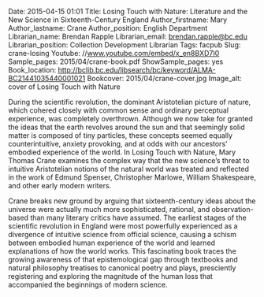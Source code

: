 Date: 2015-04-15 01:01
Title: Losing Touch with Nature: Literature and the New Science in Sixteenth-Century England 
Author_firstname: Mary 
Author_lastname: Crane
Author_position: English Department
Librarian_name: Brendan Rapple
Librarian_email: brendan.rapple@bc.edu
Librarian_position: Collection Development Librarian
Tags: facpub
Slug: crane-losing
Youtube: //www.youtube.com/embed/x_en8BXD7I0
Sample_pages: 2015/04/crane-book.pdf
ShowSample_pages: yes
Book_location: http://bclib.bc.edu/libsearch/bc/keyword/ALMA-BC21441035440001021
Bookcover: 2015/04/crane-cover.jpg
Image_alt: cover of Losing Touch with Nature

 During the scientific revolution, the dominant Aristotelian picture of nature, which cohered closely with common sense and ordinary perceptual experience, was completely overthrown. Although we now take for granted the ideas that the earth revolves around the sun and that seemingly solid matter is composed of tiny particles, these concepts seemed equally counterintuitive, anxiety provoking, and at odds with our ancestors’ embodied experience of the world. In Losing Touch with Nature, Mary Thomas Crane examines the complex way that the new science’s threat to intuitive Aristotelian notions of the natural world was treated and reflected in the work of Edmund Spenser, Christopher Marlowe, William Shakespeare, and other early modern writers.

Crane breaks new ground by arguing that sixteenth-century ideas about the universe were actually much more sophisticated, rational, and observation-based than many literary critics have assumed. The earliest stages of the scientific revolution in England were most powerfully experienced as a divergence of intuitive science from official science, causing a schism between embodied human experience of the world and learned explanations of how the world works. This fascinating book traces the growing awareness of that epistemological gap through textbooks and natural philosophy treatises to canonical poetry and plays, presciently registering and exploring the magnitude of the human loss that accompanied the beginnings of modern science. 
